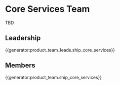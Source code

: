 # Core Services Team

TBD

## Leadership

{{generator:product_team_leads.ship_core_services}}

## Members

{{generator:product_team.ship_core_services}}
